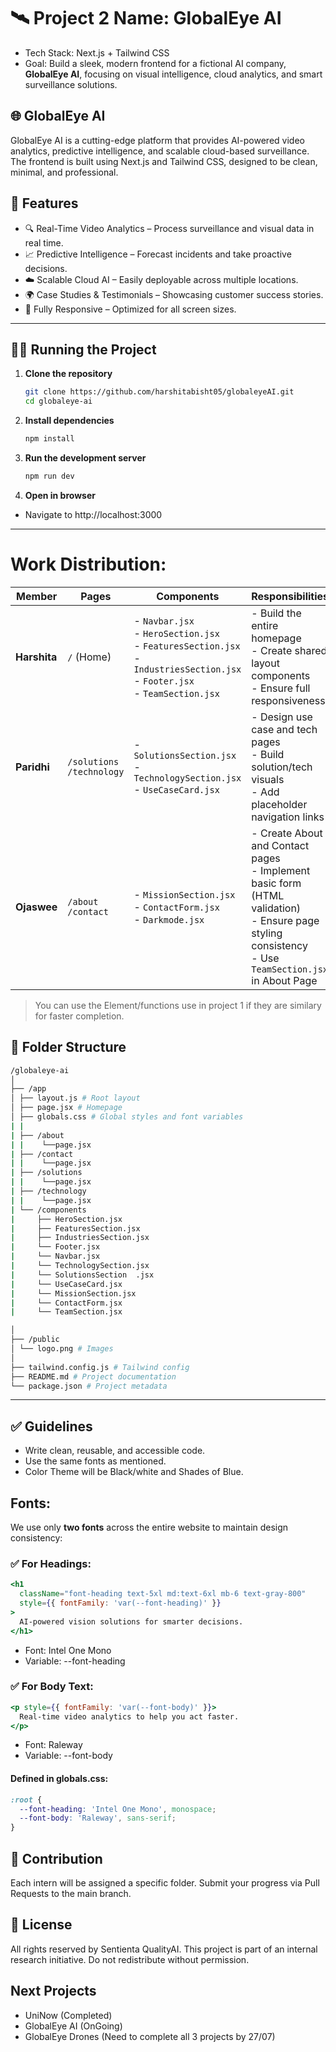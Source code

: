 # 🛰️ Project 2 Name: GlobalEye AI
- Tech Stack: Next.js + Tailwind CSS
- Goal: Build a sleek, modern frontend for a fictional AI company, **GlobalEye AI**, focusing on visual intelligence, cloud analytics, and smart surveillance solutions.

## 🌐 GlobalEye AI
GlobalEye AI is a cutting-edge platform that provides AI-powered video analytics, predictive intelligence, and scalable cloud-based surveillance. The frontend is built using Next.js and Tailwind CSS, designed to be clean, minimal, and professional.

## 🚀 Features
- 🔍 Real-Time Video Analytics – Process surveillance and visual data in real time.
- 📈 Predictive Intelligence – Forecast incidents and take proactive decisions.
- ☁️ Scalable Cloud AI – Easily deployable across multiple locations.
- 🌍 Case Studies & Testimonials – Showcasing customer success stories.
- 📱 Fully Responsive – Optimized for all screen sizes.
---
## 🧑‍💻 Running the Project

1. **Clone the repository**  
   ```bash
   git clone https://github.com/harshitabisht05/globaleyeAI.git
   cd globaleye-ai
    ```
2. **Install dependencies**
    ```bash
    npm install
    ```
3. **Run the development server**
    ```bash
    npm run dev
    ```
4. **Open in browser**
- Navigate to http://localhost:3000
---

# Work Distribution:
| **Member**   | **Pages**                      | **Components**                                                                                                                                      | **Responsibilities**                                                                                                |
| ------------ | ------------------------------ | --------------------------------------------------------------------------------------------------------------------------------------------------- | ------------------------------------------------------------------------------------------------------------------- |
| **Harshita** | `/` (Home)                     | - `Navbar.jsx`<br> - `HeroSection.jsx`<br> - `FeaturesSection.jsx`<br> - `IndustriesSection.jsx`<br>- `Footer.jsx`<br> - `TeamSection.jsx` | - Build the entire homepage<br> - Create shared layout components<br> - Ensure full responsiveness                  |
| **Paridhi**  | `/solutions`<br> `/technology` | - `SolutionsSection.jsx`<br> - `TechnologySection.jsx`<br> - `UseCaseCard.jsx`                                                                      | - Design use case and tech pages<br> - Build solution/tech visuals<br> - Add placeholder navigation links           |
| **Ojaswee**  | `/about`<br> `/contact`        | - `MissionSection.jsx`<br> - `ContactForm.jsx`  <br> - `Darkmode.jsx`                                                                            | - Create About and Contact pages<br> - Implement basic form (HTML validation)<br> - Ensure page styling consistency<br> - Use `TeamSection.jsx` in About Page|

>You can use the Element/functions use in project 1 if they are similary for faster completion.
## 📁 Folder Structure

```bash
/globaleye-ai
│
├── /app
│ ├── layout.js # Root layout
│ ├── page.jsx # Homepage
│ ├── globals.css # Global styles and font variables
| |
| ├── /about
| |    └──page.jsx
| ├── /contact
| |    └──page.jsx
| ├── /solutions
| |    └──page.jsx
| ├── /technology
| |    └──page.jsx
| └── /components
|     ├── HeroSection.jsx
|     ├── FeaturesSection.jsx
|     ├── IndustriesSection.jsx
|     └── Footer.jsx
|     └── Navbar.jsx
|     └── TechnologySection.jsx
|     └── SolutionsSection  .jsx
|     └── UseCaseCard.jsx
|     └── MissionSection.jsx
|     └── ContactForm.jsx
|     └── TeamSection.jsx

│
├── /public
│ └── logo.png # Images
│
├── tailwind.config.js # Tailwind config
├── README.md # Project documentation
└── package.json # Project metadata
```

---
## ✅ Guidelines
- Write clean, reusable, and accessible code.
- Use the same fonts as mentioned.
- Color Theme will be Black/white and Shades of Blue. 
## Fonts:
We use only **two fonts** across the entire website to maintain design consistency:

### ✅ For Headings:

```jsx
<h1
  className="font-heading text-5xl md:text-6xl mb-6 text-gray-800"
  style={{ fontFamily: 'var(--font-heading)' }}
>
  AI-powered vision solutions for smarter decisions.
</h1>
```
- Font: Intel One Mono
- Variable: --font-heading

### ✅ For Body Text:

```jsx
<p style={{ fontFamily: 'var(--font-body)' }}>
  Real-time video analytics to help you act faster.
</p>
```
- Font: Raleway
- Variable: --font-body

#### Defined in globals.css:

```css
:root {
  --font-heading: 'Intel One Mono', monospace;
  --font-body: 'Raleway', sans-serif;
}
```

## 🙌 Contribution
Each intern will be assigned a specific folder. Submit your progress via Pull Requests to the main branch.

## 📄 License
All rights reserved by Sentienta QualityAI.
This project is part of an internal research initiative. Do not redistribute without permission.

## Next Projects
- UniNow (Completed)
- GlobalEye AI (OnGoing)
- GlobalEye Drones
  (Need to complete all 3 projects by 27/07)



